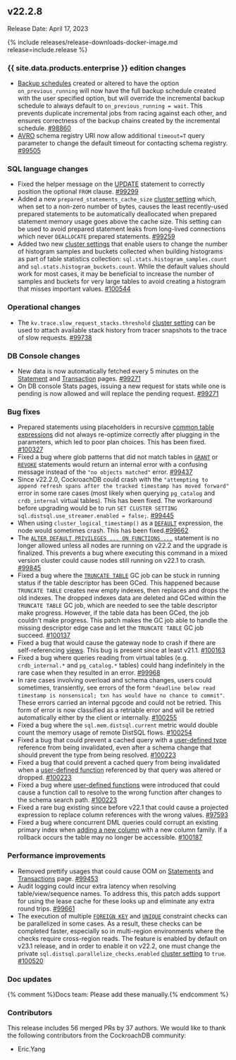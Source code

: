 ## v22.2.8

Release Date: April 17, 2023

{% include releases/release-downloads-docker-image.md release=include.release %}

<h3 id="v22-2-8-{{-site.data.products.enterprise-}}-edition-changes">{{ site.data.products.enterprise }} edition changes</h3>

- [Backup schedules](../v22.2/manage-a-backup-schedule.html) created or altered to have the option `on_previous_running` will now have the full backup schedule created with the user specified option, but will override the incremental backup schedule to always default to `on_previous_running = wait`. This prevents duplicate incremental jobs from racing against each other, and ensures correctness of the backup chains created by the incremental schedule. [#98860][#98860]
- [AVRO](../v22.2/changefeed-messages.html#avro) schema registry URI now allow additional `timeout=T` query parameter to change the default timeout for contacting schema registry. [#99505][#99505]

<h3 id="v22-2-8-sql-language-changes">SQL language changes</h3>

- Fixed the helper message on the [UPDATE](../v22.2/update.html) statement to correctly position the optional `FROM` clause. [#99299][#99299]
- Added a new `prepared_statements_cache_size` [cluster setting](../v22.2/cluster-settings.html) which, when set to a non-zero number of bytes, causes the least recently-used prepared statements to be automatically deallocated when prepared statement memory usage goes above the cache size. This setting can be used to avoid prepared statement leaks from long-lived connections which never `DEALLOCATE` prepared statements. [#99259][#99259]
- Added two new [cluster settings](../v22.2/cluster-settings.html) that enable users to change the number of histogram samples and buckets collected when building histograms as part of table statistics collection: `sql.stats.histogram_samples.count` and `sql.stats.histogram_buckets.count`. While the default values should work for most cases, it may be beneficial to increase the number of samples and buckets for very large tables to avoid creating a histogram that misses important values. [#100544][#100544]

<h3 id="v22-2-8-operational-changes">Operational changes</h3>

- The `kv.trace.slow_request_stacks.threshold` [cluster setting](../v22.2/cluster-settings.html) can be used to attach available stack history from tracer snapshots to the trace of slow requests. [#99738][#99738]

<h3 id="v22-2-8-db-console-changes">DB Console changes</h3>

- New data is now automatically fetched every 5 minutes on the [Statement](../v22.2/ui-statements-page.html) and [Transaction](../v22.2/ui-transactions-page.html) pages. [#99271][#99271]
- On DB console Stats pages, issuing a new request for stats while one is pending is now allowed and will replace the pending request. [#99271][#99271]

<h3 id="v22-2-8-bug-fixes">Bug fixes</h3>

- Prepared statements using placeholders in recursive [common table expressions](../v22.2/common-table-expressions.html) did not always re-optimize correctly after plugging in the parameters, which led to poor plan choices. This has been fixed. [#100327][#100327]
- Fixed a bug where glob patterns that did not match tables in [`GRANT`](../v22.2/grant.html) or [`REVOKE`](../v22.2/revoke.html) statements would return an internal error with a confusing message instead of the `"no objects matched"` error. [#99437][#99437]
- Since v22.2.0, CockroachDB could crash with the `"attempting to append refresh spans after the tracked timestamp has moved forward"` error in some rare cases (most likely when querying `pg_catalog` and `crdb_internal` virtual tables). This has been fixed. The workaround before upgrading would be to run `SET CLUSTER SETTING sql.distsql.use_streamer.enabled = false;`. [#99445][#99445]
- When using `cluster_logical_timestamp()` as a [`DEFAULT`](../v22.2/default-value.html) expression, the node would sometimes crash. This has been fixed.[#99662][#99662]
- The [`ALTER DEFAULT PRIVILEGES ... ON FUNCTIONS ...`](../v22.2/alter-default-privileges.html) statement is no longer allowed unless all nodes are running on v22.2 and the upgrade is finalized. This prevents a bug where executing this command in a mixed version cluster could cause nodes still running on v22.1 to crash. [#99845][#99845]
- Fixed a bug where the [`TRUNCATE TABLE`](../v22.2/truncate.html) GC job can be stuck in running status if the table descriptor has been GCed. This happened because `TRUNCATE TABLE` creates new empty indexes, then replaces and drops the old indexes. The dropped indexes data are deleted and GCed within the `TRUNCATE TABLE` GC job, which are needed to see the table descriptor make progress. However, if the table data has been GCed, the job couldn't make progress. This patch makes the GC job able to handle the missing descriptor edge case and let the `TRUNCATE TABLE` GC job succeed. [#100137][#100137]
- Fixed a bug that would cause the gateway node to crash if there are self-referencing [views](../v22.2/views.html). This bug is present since at least v21.1. [#100163][#100163]
- Fixed a bug where queries reading from virtual tables (e.g. `crdb_internal.*` and `pg_catalog.*` tables) could hang indefinitely in the rare case when they resulted in an error. [#99968][#99968]
- In rare cases involving overload and schema changes, users could sometimes, transiently, see errors of the form `"deadline below read timestamp is nonsensical; txn has would have no chance to commit"`. These errors carried an internal pgcode and could not be retried. This form of error is now classified as a retriable error and will be retried automatically either by the client or internally. [#100255][#100255]
- Fixed a bug where the `sql.mem.distsql.current` metric would double count the memory usage of remote DistSQL flows. [#100254][#100254]
- Fixed a bug that could prevent a cached query with a [user-defined type](../v22.2/create-type.html) reference from being invalidated, even after a schema change that should prevent the type from being resolved. [#100223][#100223]
- Fixed a bug that could prevent a cached query from being invalidated when a [user-defined function](../v22.2/user-defined-functions.html) referenced by that query was altered or dropped. [#100223][#100223]
- Fixed a bug where [user-defined functions](../v22.2/user-defined-functions.html) were introduced that could cause a function call to resolve to the wrong function after changes to the schema search path. [#100223][#100223]
- Fixed a rare bug existing since before v22.1 that could cause a projected expression to replace column references with the wrong values. [#97593][#97593]
- Fixed a bug where concurrent DML queries could corrupt an existing primary index when [adding a new column](../v22.2/alter-table.html) with a new column family. If a rollback occurs the table may no longer be accessible. [#100187][#100187]

<h3 id="v22-2-8-performance-improvements">Performance improvements</h3>

- Removed prettify usages that could cause OOM on [Statements](../v22.2/ui-statements-page.html) and [Transactions](../v22.2/ui-transactions-page.html) page. [#99453][#99453]
- Audit logging could incur extra latency when resolving table/view/sequence names. To address this, this patch adds support for using the lease cache for these looks up and eliminate any extra round trips. [#99661][#99661]
- The execution of multiple [`FOREIGN KEY`](../v22.2/foreign-key.html) and [`UNIQUE`](../v22.2/unique.html) constraint checks can be parallelized in some cases. As a result, these checks can be completed faster, especially so in multi-region environments where the checks require cross-region reads. The feature is enabled by default on v23.1 release, and in order to enable it on v22.2, one must change the private `sql.distsql.parallelize_checks.enabled` [cluster setting](../v22.2/cluster-settings.html) to `true`. [#100520][#100520]

<h3 id="v22-2-8-doc-updates">Doc updates</h3>

{% comment %}Docs team: Please add these manually.{% endcomment %}

<div class="release-note-contributors" markdown="1">

<h3 id="v22-2-8-contributors">Contributors</h3>

This release includes 56 merged PRs by 37 authors.
We would like to thank the following contributors from the CockroachDB community:

- Eric.Yang

</div>

[#100137]: https://github.com/cockroachdb/cockroach/pull/100137
[#100163]: https://github.com/cockroachdb/cockroach/pull/100163
[#100187]: https://github.com/cockroachdb/cockroach/pull/100187
[#100223]: https://github.com/cockroachdb/cockroach/pull/100223
[#100254]: https://github.com/cockroachdb/cockroach/pull/100254
[#100255]: https://github.com/cockroachdb/cockroach/pull/100255
[#100327]: https://github.com/cockroachdb/cockroach/pull/100327
[#100520]: https://github.com/cockroachdb/cockroach/pull/100520
[#100544]: https://github.com/cockroachdb/cockroach/pull/100544
[#97593]: https://github.com/cockroachdb/cockroach/pull/97593
[#98860]: https://github.com/cockroachdb/cockroach/pull/98860
[#99259]: https://github.com/cockroachdb/cockroach/pull/99259
[#99271]: https://github.com/cockroachdb/cockroach/pull/99271
[#99299]: https://github.com/cockroachdb/cockroach/pull/99299
[#99437]: https://github.com/cockroachdb/cockroach/pull/99437
[#99445]: https://github.com/cockroachdb/cockroach/pull/99445
[#99453]: https://github.com/cockroachdb/cockroach/pull/99453
[#99505]: https://github.com/cockroachdb/cockroach/pull/99505
[#99661]: https://github.com/cockroachdb/cockroach/pull/99661
[#99662]: https://github.com/cockroachdb/cockroach/pull/99662
[#99738]: https://github.com/cockroachdb/cockroach/pull/99738
[#99845]: https://github.com/cockroachdb/cockroach/pull/99845
[#99968]: https://github.com/cockroachdb/cockroach/pull/99968
